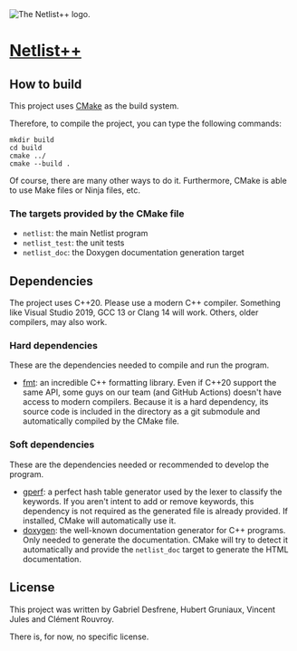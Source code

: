 <picture>
  <source media="(prefers-color-scheme: dark)" srcset="https://raw.githubusercontent.com/desfreng/netlist/hubert-class-based-insts/logo/logo_light.svg">
  <source media="(prefers-color-scheme: light)" srcset="https://raw.githubusercontent.com/desfreng/netlist/hubert-class-based-insts/logo/logo.svg">
  <img alt="The Netlist++ logo." src="https://raw.githubusercontent.com/desfreng/netlist/hubert-class-based-insts/logo/logo.svg">
</picture>

# [Netlist++](https://github.com/hbens/sysnum-2023)

## How to build

This project uses [CMake](https://cmake.org/) as the build system.

Therefore, to compile the project, you can type the following commands:
```shell
mkdir build
cd build
cmake ../
cmake --build .
```

Of course, there are many other ways to do it. 
Furthermore, CMake is able to use Make files or Ninja files, etc. 

### The targets provided by the CMake file

- `netlist`: the main Netlist program
- `netlist_test`: the unit tests
- `netlist_doc`: the Doxygen documentation generation target

## Dependencies

The project uses C++20. Please use a modern C++ compiler. Something like Visual Studio 2019, GCC 13 or Clang 14 will work.
Others, older compilers, may also work.

### Hard dependencies

These are the dependencies needed to compile and run the program.

- [fmt](https://github.com/fmtlib/fmt): an incredible C++ formatting library. Even if C++20 support the same API, some guys on our team (and GitHub Actions) doesn't have access to modern compilers. Because it is a hard dependency, its source code is included in the directory as a git submodule and automatically compiled by the CMake file.

### Soft dependencies

These are the dependencies needed or recommended to develop the program.

- [gperf](https://www.gnu.org/software/gperf/): a perfect hash table generator used by the lexer to classify the keywords. If you aren't intent to add or remove keywords, this dependency is not required as the generated file is already provided. If installed, CMake will automatically use it.
- [doxygen](https://www.doxygen.nl/index.html): the well-known documentation generator for C++ programs. Only needed to generate the documentation. CMake will try to detect it automatically and provide the `netlist_doc` target to generate the HTML documentation.

## License

This project was written by Gabriel Desfrene, Hubert Gruniaux, Vincent Jules and Clément Rouvroy.

There is, for now, no specific license.
